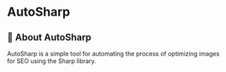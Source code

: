 # AutoSharp

## 🚀 About AutoSharp

AutoSharp is a simple tool for automating the process of optimizing images for SEO using the Sharp library.
